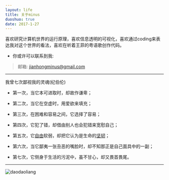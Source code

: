 ```yaml
---
layout: life
title: 关于minus
duoshuo: true
date: 2017-1-27
---
```


> 
喜欢研究计算机世界的运行原理，喜欢信息透明的可视化，喜欢通过coding来表达我对这个世界的看法，喜欢在听着王菲的粤语歌创作代码。


* 你或许可以联系到我:

> <i class="fa  fa-user"></i> 邮箱: [jianhongminus@gmail.com](mailto:jianhongminus@gmail.com)

******

我曾七次鄙视我的灵魂(纪伯伦)

* 第一次，当它本可进取时，却故作谦卑； 

* 第二次，当它在空虚时，用爱欲来填充；

* 第三次，在困难和容易之间，它选择了容易； 

* 第四次，它犯了错，却借由别人也会犯错来宽慰自己；

* 第五次，它[自由][1]软弱，却把它认为是生命的[坚韧][2]； 

* 第六次，当它鄙夷一张丑恶的嘴脸时，却不知那正是自己面具中的一副； 

* 第七次，它侧身于生活的污泥中，虽不甘心，却又畏首畏尾。

******

![daodaoliang](/res/img/blog/daodaoliang.jpg)


[1]:/page/daodaoliang.html
[2]:/res/download/daodaoliang.pdf



